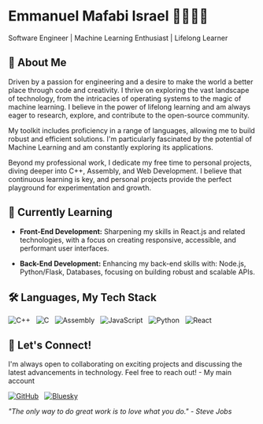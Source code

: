 # Emmanuel Mafabi Israel 🧑🏾‍💻💫
Software Engineer | Machine Learning Enthusiast | Lifelong Learner
## 🚀 About Me
Driven by a passion for engineering and a desire to make the world a better place through code and creativity. I thrive on exploring the vast landscape of technology, from the intricacies of operating systems to the magic of machine learning.  I believe in the power of lifelong learning and am always eager to research, explore, and contribute to the open-source community.

My toolkit includes proficiency in a range of languages, allowing me to build robust and efficient solutions. I'm particularly fascinated by the potential of Machine Learning and am constantly exploring its applications.

Beyond my professional work, I dedicate my free time to personal projects, diving deeper into C++, Assembly, and Web Development.  I believe that continuous learning is key, and personal projects provide the perfect playground for experimentation and growth.




## 🌱 Currently Learning

* **Front-End Development:** Sharpening my skills in React.js and related technologies, with a focus on creating responsive, accessible, and performant user interfaces.

* **Back-End Development:** Enhancing my back-end skills with: Node.js, Python/Flask, Databases, focusing on building robust and scalable APIs.

  


## 🛠️ Languages, My Tech Stack
![C++](https://img.shields.io/badge/C%2B%2B-00599C?style=for-the-badge&logo=c%2B%2B&logoColor=white) &nbsp; ![C](https://img.shields.io/badge/C-A8B9CC?style=for-the-badge&logo=c&logoColor=black) &nbsp; ![Assembly](https://img.shields.io/badge/Assembly-000000?style=for-the-badge&logo=assemblyscript&logoColor=white) &nbsp; ![JavaScript](https://img.shields.io/badge/JavaScript-F7DF1E?style=for-the-badge&logo=javascript&logoColor=black) &nbsp; ![Python](https://img.shields.io/badge/Python-3776AB?style=for-the-badge&logo=python&logoColor=white) &nbsp; ![React](https://img.shields.io/badge/React-20232A?style=for-the-badge&logo=react&logoColor=61DAFB)




## 🤝 Let's Connect!
I'm always open to collaborating on exciting projects and discussing the latest advancements in technology. Feel free to reach out! - My main account

[![GitHub](https://img.shields.io/badge/GitHub-181717?style=for-the-badge&logo=github&logoColor=white)](https://github.com/Israel-Mafabi-Emmanuel) &nbsp; [![Bluesky](https://img.shields.io/badge/Bluesky-000000?style=for-the-badge&logo=bluesky&logoColor=white)](https://bsky.app/profile/emmanuel-mafabi.bsky.social)



*"The only way to do great work is to love what you do." - Steve Jobs*
